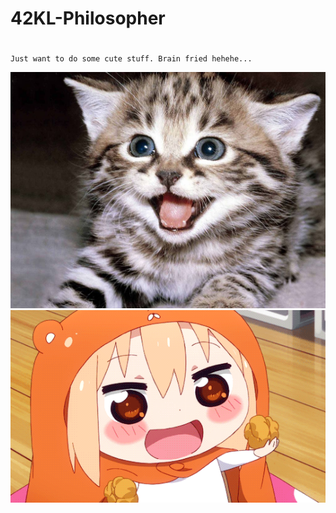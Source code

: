 # 42KL-Philosopher

# 
```
Just want to do some cute stuff. Brain fried hehehe...
```
![test](images/1024px-Cute-kittens-12929201-1600-1200.jpg)
![test](images/himouto.gif)
